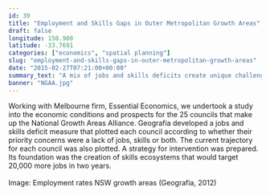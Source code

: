 ```yaml
---
id: 39
title: "Employment and Skills Gaps in Outer Metropolitan Growth Areas"
draft: false
longitude: 150.908
latitude: -33.7691
categories: ["economics", "spatial planning"]
slug: "employment-and-skills-gaps-in-outer-metropolitan-growth-areas"
date: "2015-02-27T07:21:00+00:00"
summary_text: "A mix of jobs and skills deficits create unique challenges in each of the 25 national growth area alliance councils"
banner: "NGAA.jpg"
---
```


<span>
  <span>Working
  with Melbourne firm, Essential Economics, we undertook a study into the
  economic conditions and prospects for the 25 councils that make up the
  National Growth Areas Alliance. Geografia developed a jobs and skills deficit
  measure that plotted each council according to whether their priority
  concerns were a lack of jobs, skills or both. The current trajectory for each
  council was also plotted. A strategy for intervention was prepared. Its
  foundation was the creation of skills ecosystems that would target 20,000
  more jobs in two years.<br><br><span class="wysiwyg-color-silver">Image: Employment rates NSW growth areas (Geografia, 2012)</span></span></span>
